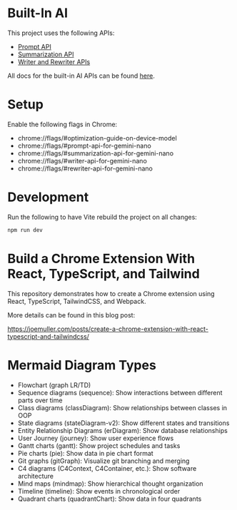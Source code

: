 # Built-In AI

This project uses the following APIs:
- [Prompt API](https://docs.google.com/document/d/1VG8HIyz361zGduWgNG7R_R8Xkv0OOJ8b5C9QKeCjU0c/edit?tab=t.0)
- [Summarization API](https://docs.google.com/document/d/1Bvd6cU9VIEb7kHTAOCtmmHNAYlIZdeNmV7Oy-2CtimA/edit?tab=t.0)
- [Writer and Rewriter APIs](https://docs.google.com/document/d/1WZlAvfrIWDwzQXdqIcCOTcrWLGGgmoesN1VGFbKU_D4/edit?pli=1&tab=t.0)

All docs for the built-in AI APIs can be found [here](https://docs.google.com/document/d/18otm-D9xhn_XyObbQrc1v7SI-7lBX3ynZkjEpiS1V04/edit?tab=t.0).

# Setup

Enable the following flags in Chrome:
- chrome://flags/#optimization-guide-on-device-model
- chrome://flags/#prompt-api-for-gemini-nano
- chrome://flags/#summarization-api-for-gemini-nano
- chrome://flags/#writer-api-for-gemini-nano
- chrome://flags/#rewriter-api-for-gemini-nano

# Development

Run the following to have Vite rebuild the project on all changes:

```bash
npm run dev
```

# Build a Chrome Extension With React, TypeScript, and Tailwind

This repository demonstrates how to create a Chrome extension using React, TypeScript, TailwindCSS, and Webpack.

More details can be found in this blog post:

https://joemuller.com/posts/create-a-chrome-extension-with-react-typescript-and-tailwindcss/

# Mermaid Diagram Types

- Flowchart (graph LR/TD)
- Sequence diagrams (sequence): Show interactions between different parts over time
- Class diagrams (classDiagram): Show relationships between classes in OOP
- State diagrams (stateDiagram-v2): Show different states and transitions
- Entity Relationship Diagrams (erDiagram): Show database relationships
- User Journey (journey): Show user experience flows
- Gantt charts (gantt): Show project schedules and tasks
- Pie charts (pie): Show data in pie chart format
- Git graphs (gitGraph): Visualize git branching and merging
- C4 diagrams (C4Context, C4Container, etc.): Show software architecture
- Mind maps (mindmap): Show hierarchical thought organization
- Timeline (timeline): Show events in chronological order
- Quadrant charts (quadrantChart): Show data in four quadrants
